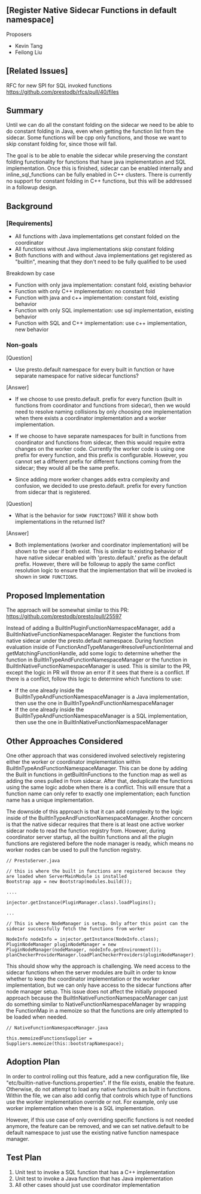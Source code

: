 

## [Register Native Sidecar Functions in default namespace]

Proposers

* Kevin Tang
* Feilong Liu

## [Related Issues]


RFC for new SPI for SQL invoked functions
https://github.com/prestodb/rfcs/pull/40/files

## Summary

Until we can do all the constant folding on the sidecar we need to be able to do constant folding in Java, even when getting the function list from the sidecar.  Some functions will be cpp only functions, and those we want to skip constant folding for, since those will fail.

The goal is to be able to enable the sidecar while preserving the constant folding functionality for functions that have java implementation and SQL implementation. Once this is finished, sidecar can be enabled internally and inline_sql_functions can be fully enabled in C++ clusters. There is currently no support for constant folding in C++ functions, but this will be addressed in a followup design.


## Background

### [Requirements]

* All functions with Java implementations get constant folded on the coordinator
* All functions without Java implementations skip constant folding
* Both functions with and without Java implementations get registered as "builtin", meaning that they don't need to be fully qualified to be used

Breakdown by case
* Function with only java implementation: constant fold, existing behavior
* Function with only C++ implementation: no constant fold
* Function with java and c++ implementation: constant fold, existing behavior
* Function with only SQL implementation: use sql implementation, existing behavior
* Function with SQL and C++ implementation: use c++ implementation, new behavior


### Non-goals

[Question]
* Use presto.default namespace for every built in function or have separate namespace for native sidecar functions?

[Answer]
* If we choose to use presto.default. prefix for every function (built in functions from coordinator and functions from sidecar), then we would need to resolve naming collisions by only choosing one implementation when there exists a coordinator implementation and a worker implementation.

* If we choose to have separate namespaces for built in functions from coordinator and functions from sidecar, then this would require extra changes on the worker code. Currently the worker code is using one prefix for every function, and this prefix is configurable. However, you cannot set a different prefix for different functions coming from the sidecar; they would all be the same prefix.

* Since adding more worker changes adds extra complexity and confusion, we decided to use presto.default. prefix for every function from sidecar that is registered.

[Question]
* What is the behavior for `SHOW FUNCTIONS`? Will it show both implementations in the returned list?

[Answer]
* Both implementations (worker and coordinator implementation) will be shown to the user if both exist. This is similar to existing behavior of have native sidecar enabled with 'presto.default.' prefix as the default prefix. However, there will be followup to apply the same conflict resolution logic to ensure that the implementation that will be invoked is shown in `SHOW FUNCTIONS`.

## Proposed Implementation

The approach will be somewhat similar to this PR: https://github.com/prestodb/presto/pull/25597

Instead of adding a BuiltInPluginFunctionNamespaceManager, add a BuiltInNativeFunctionNamespaceManager. Register the functions from native sidecar under the presto.default namespace. During function evaluation inside of FunctionAndTypeManager#resolveFunctionInternal and getMatchingFunctionHandle, add some logic to determine whether the function in BuiltInTypeAndFunctionNamespaceManager or the function in BuiltInNativeFunctionNamespaceManager is used. This is similar to the PR, except the logic in PR will throw an error if it sees that there is a conflict. If there is a conflict, follow this logic to determine which functions to use:


* If the one already inside the BuiltInTypeAndFunctionNamespaceManager is a Java implementation, then use the one in BuiltInTypeAndFunctionNamespaceManager
* If the one already inside the BuiltInTypeAndFunctionNamespaceManager is a SQL implementation, then use the one in BuiltInNativeFunctionNamespaceManager


## Other Approaches Considered
One other approach that was considered involved selectively registering either the worker or coordinator implementation within BuiltInTypeAndFunctionNamespaceManager. This can be done by adding the Built in functions in getBuiltInFunctions to the function map as well as adding the ones pulled in from sidecar. After that, deduplicate the functions using the same logic adobe when there is a conflict. This will ensure that a function name can only refer to exactly one implementation; each function name has a unique implementation.

The downside of this approach is that it can add complexity to the logic inside of the BuiltInTypeAndFunctionNamespaceManager. Another concern is that the native sidecar requires that there is at least one active worker sidecar node to read the function registry from. However, during coordinator server startup, all the builtin functions and all the plugin functions are registered before the node manager is ready, which means no worker nodes can be used to pull the function registry.

```
// PrestoServer.java

// this is where the built in functions are registered because they are loaded when ServerMainModule is installed
Bootstrap app = new Bootstrap(modules.build());

....

injector.getInstance(PluginManager.class).loadPlugins();

...

// This is where NodeManager is setup. Only after this point can the sidecar successfully fetch the functions from worker

NodeInfo nodeInfo = injector.getInstance(NodeInfo.class);
PluginNodeManager pluginNodeManager = new PluginNodeManager(nodeManager, nodeInfo.getEnvironment());
planCheckerProviderManager.loadPlanCheckerProviders(pluginNodeManager);

```

This should show why the approach is challenging. We need access to the sidecar functions when the server modules are built in order to know whether to keep the coordinator implementation or the worker implementation, but we can only have access to the sidecar functions after node manager setup. This issue does not affect the initially proposed approach because the BuiltInNativeFunctionNamespaceManager can just do something similar to NativeFunctionNamespaceManager by wrapping the FunctionMap in a memoize so that the functions are only attempted to be loaded when needed.

```
// NativeFunctionNamespaceManager.java

this.memoizedFunctionsSupplier = Suppliers.memoize(this::bootstrapNamespace);

```

## Adoption Plan

In order to control rolling out this feature, add a new configuration file, like "etc/builtin-native-functions.properties". If the file exists, enable the feature. Otherwise, do not attempt to load any native functions as built in functions. Within the file, we can also add config that controls which type of functions use the worker implementation override or not. For example, only use worker implementation when there is a SQL implementation.

However, if this use case of only overriding specific functions is not needed anymore, the feature can be removed, and we can set native.default to be default namespace to just use the existing native function namespace manager.


## Test Plan

1. Unit test to invoke a SQL function that has a C++ implementation
2. Unit test to invoke a Java function that has Java implementation
3. All other cases should just use coordinator implementation